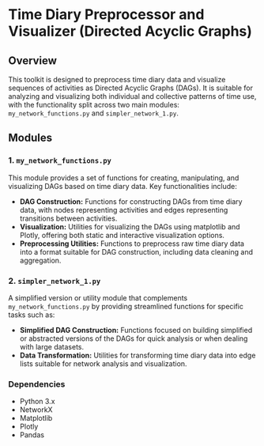 # Time Diary Preprocessor and Visualizer (Directed Acyclic Graphs)

## Overview

This toolkit is designed to preprocess time diary data and visualize sequences of activities as Directed Acyclic Graphs (DAGs). It is suitable for analyzing and visualizing both individual and collective patterns of time use, with the functionality split across two main modules: `my_network_functions.py` and `simpler_network_1.py`.

## Modules

### 1. `my_network_functions.py`

This module provides a set of functions for creating, manipulating, and visualizing DAGs based on time diary data. Key functionalities include:

- **DAG Construction:** Functions for constructing DAGs from time diary data, with nodes representing activities and edges representing transitions between activities.
- **Visualization:** Utilities for visualizing the DAGs using matplotlib and Plotly, offering both static and interactive visualization options.
- **Preprocessing Utilities:** Functions to preprocess raw time diary data into a format suitable for DAG construction, including data cleaning and aggregation.

### 2. `simpler_network_1.py`

A simplified version or utility module that complements `my_network_functions.py` by providing streamlined functions for specific tasks such as:

- **Simplified DAG Construction:** Functions focused on building simplified or abstracted versions of the DAGs for quick analysis or when dealing with large datasets.
- **Data Transformation:** Utilities for transforming time diary data into edge lists suitable for network analysis and visualization.

### Dependencies

- Python 3.x
- NetworkX
- Matplotlib
- Plotly
- Pandas

